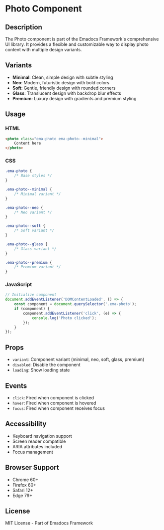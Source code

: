 # Photo Component

## Description
The Photo component is part of the Emadocs Framework's comprehensive UI library. It provides a flexible and customizable way to display photo content with multiple design variants.

## Variants
- **Minimal**: Clean, simple design with subtle styling
- **Neo**: Modern, futuristic design with bold colors
- **Soft**: Gentle, friendly design with rounded corners
- **Glass**: Translucent design with backdrop blur effects
- **Premium**: Luxury design with gradients and premium styling

## Usage

### HTML
```html
<photo class="ema-photo ema-photo--minimal">
    Content here
</photo>
```

### CSS
```css
.ema-photo {
    /* Base styles */
}

.ema-photo--minimal {
    /* Minimal variant */
}

.ema-photo--neo {
    /* Neo variant */
}

.ema-photo--soft {
    /* Soft variant */
}

.ema-photo--glass {
    /* Glass variant */
}

.ema-photo--premium {
    /* Premium variant */
}
```

### JavaScript
```javascript
// Initialize component
document.addEventListener('DOMContentLoaded', () => {
    const component = document.querySelector('.ema-photo');
    if (component) {
        component.addEventListener('click', (e) => {
            console.log('Photo clicked');
        });
    }
});
```

## Props
- `variant`: Component variant (minimal, neo, soft, glass, premium)
- `disabled`: Disable the component
- `loading`: Show loading state

## Events
- `click`: Fired when component is clicked
- `hover`: Fired when component is hovered
- `focus`: Fired when component receives focus

## Accessibility
- Keyboard navigation support
- Screen reader compatible
- ARIA attributes included
- Focus management

## Browser Support
- Chrome 60+
- Firefox 60+
- Safari 12+
- Edge 79+

## License
MIT License - Part of Emadocs Framework
